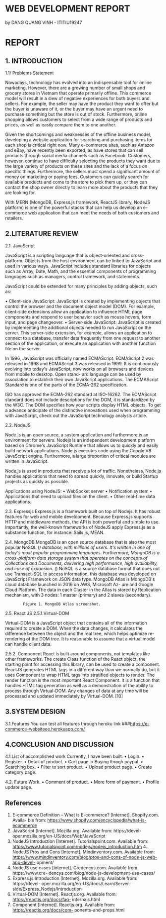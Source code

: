 


#  WEB DEVELOPMENT REPORT
by DANG QUANG VINH - ITITIU19247

# REPORT


## 1. INTRODUCTION

1.1/ Problems Statement

Nowadays, technology has evolved into an indispensable tool for online marketing. However, there are a growing number of small shops and grocery stores in Vietnam that operate primarily offline. This commerce model will result in a slew of negative experiences for both buyers and sellers. For example, the seller may have the product they want to offer but the buyer is unaware of it, or the buyer may have an urgent need to purchase something but the store is out of stock. Furthermore, online shopping allows customers to select from a wide range of products and prices, as well as easily compare them to one another.

Given the shortcomings and weaknesses of the offline business model, developing a website application for searching and purchasing items for each shop is critical right now. Many e-commerce sites, such as Amazon and eBay, have recently been exported, as have stores that can sell products through social media channels such as Facebook. Customers, however, continue to have difficulty selecting the products they want due to the large variety of products on these sites and the lack of a focus on specific things. Furthermore, the sellers must spend a significant amount of money on marketing or paying fees. Customers can quickly search for available products and come to the store to pick them up, or they can contact the shop owner directly to learn more about the products that they are looking for.

With MERN (MongoDB, Express.js framework, ReactJS library, NodeJS platform) is one of the powerful stacks that can help us develop an e-commerce web application that can meet the needs of both customers and retailers.

## 2.LITERATURE REVIEW
2.1. JavaScript

JavaScript is a scripting language that is object-oriented and cross-platform. Objects from the host environment can be linked to JavaScript and used in various ways.
JavaScript includes standard libraries for objects such as Array, Date, Math, and the essential components of programming languages such as managers, control framework, and statements.

JavaScript could be extended for many principles by adding objects, such as:

•		Client-side JavaScript: JavaScript is created by implementing objects that control the browser and the document object model (DOM). For example, client-side extensions allow an application to influence HTML page components and respond to user behavior such as mouse hovers, form input, and page changeover.
•		Server-side JavaScript: JavaScript is created by implementing the additional objects needed to run JavaScript on the server. This server-side extension, for example, allows an application to connect to a database, transfer data frequently from one request to another section of the application, or execute an application with another function file on the server.

In 1996, JavaScript was officially named ECMAScript. ECMAScript 2 was released in 1998 and ECMAScript 3 was released in 1999. It is continuously evolving into today's JavaScript, now works on all browsers and devices from mobile to desktop. Open stand- ard language can be used by association to establish their own JavaScript applications. The ECMAScript Standard is one of the parts of the ECMA-262 specification.

ISO has approved the ECMA-262 standard at ISO-16262. The ECMAScript standard does not include descriptions for the DOM, it is standardized by the W3C. The DOM specifies how your scripts display HTML objects. To get a advance anticipate of the distinctive innovations used when programming with JavaScript, check out the JavaScript technology analysis article. 

2.2. NodeJS

Node.js is an open source, a system application and furthermore is an environment for servers. Nodejs is an independent development platform based on Chrome's JavaScript Runtime that allows us to quickly and easily build network applications. Node.js executes code using the Google V8 JavaScript engine. Furthermore, a large proportion of critical modules are written in JavaScript.

Node.js is used in products that receive a lot of traffic. Nonetheless, Node.js handles applications that need to spread quickly, innovate, or build Startup projects as quickly as possible. 

Applications using NodeJS: 
• WebSocket server 
• Notification system 
• Applications that need to upload files on the client. 
• Other real-time data applications.

2.3. Expressjs
Express.js is a framework built on top of Nodejs. It has robust features for web and mobile development. Because Express.js supports HTTP and middleware methods, the API is both powerful and simple to use.
Importantly, the well-known frameworks of NodeJS apply Express.js as a substance function, for instance: Sails.js, MEAN. 

2.4. MongoDB
MongoDB is an open source database that is also the most popular NoSQL (*) database, with millions of users. It's written in one of today's most popular programming languages. Furthermore, MongoDB is a cross-platform data storage system that operates on the concepts of Collections and Documents, delivering high performance, high availability, and ease of expansion. 
(*) NoSQL is a source database format that does not use Transact-SQL to access information, this database was developed on JavaScript Framework on JSON data type.
MongoDB Atlas is MongoDB's cloud database launched in 2016 on AWS, Microsoft Az- ure and Google Cloud Platform.
The data in each Cluster in the Atlas is stored by Replication mechanism, with 3 nodes: 1 master (primary) and 2 slaves (secondary).

			Figure 1. MongoDB Atlas screenshot.
 
2.5. React JS
2.5.1.Virtual-DOM 

Virtual-DOM is a JavaScript object  that contains all of the information required to create a DOM. When the data changes, it calculates the difference between the object and the real tree, which helps optimize re-rendering of the DOM tree. It is reasonable to assume that a virtual model can handle client data. 

2.5.2. Component
React is built around components, not templates like other frameworks. The create Class function of the React object, the starting point for accessing this library, can be used to create a component.
ReactJS generates HTML tags in a different way than we normally do, but it uses Component to wrap HTML tags into stratified objects to render.
The render function is the most important React Component. It is a function that handles HTML tag generation as well as a demonstration of the ability to process through Virtual-DOM. Any changes of data at any time will be processed and updated immediately by Virtual-DOM. [10]

## 3.SYSTEM DESIGN
3.1.Features
You can test all features through heroku link
###https://e-commerce-websiteee.herokuapp.com/



## 4.CONCLUSION AND DISCUSSION
4.1.List of accomplished work
Currently, I have been built:
•	Login.
•	Register.
•	Detail of product.
•	Cart page.
•	Buying throgh paypal.
•	Searching box.
•	Filter to sort product.
•	Upload product page.
•	Create category page.

4.2. Future Work.
•	Comment of product.
•	More form of payment.
•	Profile update page.



## References 

1. E-commerce Definition – What is E-commerce? [Internet]. Shopify.com. Availa- ble from: https://www.shopify.com/encyclopedia/what-is-ecommerce 
2. JavaScript [Internet]. Mozilla.org. Available from: https://devel- oper.mozilla.org/en-US/docs/Web/JavaScript 
3. NodeJS Introduction [Internet]. Tutorialspoint.com. Available from: https://www.tutorialspoint.com/nodejs/nodejs_introduction.htm 
4.. NodeJS Pros and Cons [Internet]. Mindinventory.com. Available from: https://www.mindinventory.com/blog/pros-and-cons-of-node-js-web-app-devel- opment/ 
5. NodeJS use cases [Internet]. Credencys.com. Available from: https://www.cre- dencys.com/blog/node-js-development-use-cases/ 
6. Express.js Introduction [Internet]. Mozilla.org. Available from: https://devel- oper.mozilla.org/en-US/docs/Learn/Server-side/Express_Nodejs/Introduction 
7. Virtual-DOM [Internet]. Reactjs.org. Available from: https://reactjs.org/docs/faq- internals.html 
8. Component [Internet]. Reactjs.org. Available from: https://reactjs.org/docs/com- ponents-and-props.html


